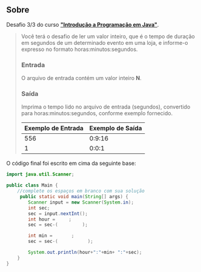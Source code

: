 ## Sobre

Desafio 3/3 do curso **["Introdução a Programação em Java"](../)**.

> Você terá o desafio de ler um valor inteiro, que é o tempo de duração em segundos de um determinado evento em uma loja, e informe-o expresso no formato horas:minutos:segundos.
>
> ### Entrada
>
> O arquivo de entrada contém um valor inteiro **N**.
>
> ### Saída
>
> Imprima o tempo lido no arquivo de entrada (segundos), convertido para horas:minutos:segundos, conforme exemplo fornecido.
>
> | Exemplo de Entrada | Exemplo de Saída |
> | ------------------ | ---------------- |
> | 556                | 0:9:16           |
> | 1                  | 0:0:1            |

O código final foi escrito em cima da seguinte base:

```java
import java.util.Scanner;

public class Main {
    //complete os espaços em branco com sua solução
     public static void main(String[] args) {
        Scanner input = new Scanner(System.in);
        int sec;
        sec = input.nextInt();
        int hour =     ;
        sec = sec-(         );

        int min =       ;
        sec = sec-(           );

        System.out.println(hour+":"+min+ ":"+sec);
    }
}
```